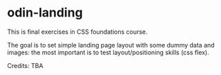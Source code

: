 # odin-landing

This is final exercises in CSS foundations course. 

The goal is to set simple landing page layout with some dummy data and images: the most important is to test layout/positioning skills (css flex).

Credits: TBA
